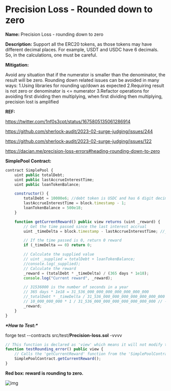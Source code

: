 # Precision Loss - Rounded down to zero

**Name:** Precision Loss - rounding down to zero

**Description:** Support all the ERC20 tokens, as those tokens may have different decimal places. For example, USDT and USDC have 6 decimals. So, in the calculations, one must be careful.

**Mitigation:**

Avoid any situation that if the numerator is smaller than the denominator, the result will be zero. Rounding down related issues can be avoided in many ways: 1.Using libraries for rounding up/down as expected 2.Requiring result is not zero or denominator is <= numerator 3.Refactor operations for avoiding first dividing then multiplying, when first dividing then multiplying, precision lost is amplified

**REF:**

https://twitter.com/1nf0s3cpt/status/1675805135061286914

https://github.com/sherlock-audit/2023-02-surge-judging/issues/244

https://github.com/sherlock-audit/2023-02-surge-judging/issues/122

https://dacian.me/precision-loss-errors#heading-rounding-down-to-zero

**SimplePool Contract:**

```jsx
contract SimplePool {
    uint public totalDebt;
    uint public lastAccrueInterestTime;
    uint public loanTokenBalance;

    constructor() {
        totalDebt = 10000e6; //debt token is USDC and has 6 digit decimals.
        lastAccrueInterestTime = block.timestamp - 1;
        loanTokenBalance = 500e18;
    }

    function getCurrentReward() public view returns (uint _reward) {
        // Get the time passed since the last interest accrual
        uint _timeDelta = block.timestamp - lastAccrueInterestTime; //_timeDelta=1

        // If the time passed is 0, return 0 reward
        if (_timeDelta == 0) return 0;

        // Calculate the supplied value
        // uint _supplied = totalDebt + loanTokenBalance;
        //console.log(_supplied);
        // Calculate the reward
        _reward = (totalDebt * _timeDelta) / (365 days * 1e18);
        console.log("Current reward", _reward);

        // 31536000 is the number of seconds in a year
        // 365 days * 1e18 = 31_536_000_000_000_000_000_000_000
        //_totalDebt * _timeDelta / 31_536_000_000_000_000_000_000_000
        // 10_000_000_000 * 1 / 31_536_000_000_000_000_000_000_000 // -> 0
        _reward;
    }
}
```

***\*How to Test:\****

forge test --contracts src/test/**Precision-loss.sol** -vvvv

```jsx
// This function is declared as 'view' which means it will not modify the contract's state.
function testRounding_error() public view {
    // Calls the 'getCurrentReward' function from the 'SimplePoolContract' contract.
    SimplePoolContract.getCurrentReward();
}
```

**Red box: reward is rounding to zero.**

![img](https://web3sec.notion.site/image/https%3A%2F%2Fs3-us-west-2.amazonaws.com%2Fsecure.notion-static.com%2F23257271-d3d1-44fc-956b-079a7d73ba68%2FUntitled.png?table=block&id=578e2130-6152-405e-9884-5d4d89191a44&spaceId=369b5001-5511-4fe6-a099-48af1d841f20&width=2000&userId=&cache=v2)